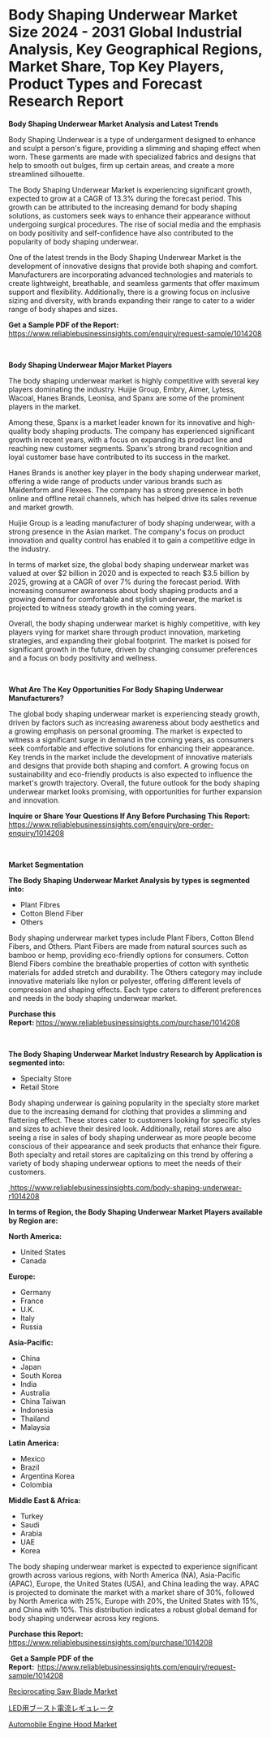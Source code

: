 <p><h1>Body Shaping Underwear Market Size 2024 - 2031 Global Industrial Analysis, Key Geographical Regions, Market Share, Top Key Players, Product Types and Forecast Research Report</h1></p><p><strong>Body Shaping Underwear Market Analysis and Latest Trends</strong></p>
<p><p>Body Shaping Underwear is a type of undergarment designed to enhance and sculpt a person's figure, providing a slimming and shaping effect when worn. These garments are made with specialized fabrics and designs that help to smooth out bulges, firm up certain areas, and create a more streamlined silhouette.</p><p>The Body Shaping Underwear Market is experiencing significant growth, expected to grow at a CAGR of 13.3% during the forecast period. This growth can be attributed to the increasing demand for body shaping solutions, as customers seek ways to enhance their appearance without undergoing surgical procedures. The rise of social media and the emphasis on body positivity and self-confidence have also contributed to the popularity of body shaping underwear.</p><p>One of the latest trends in the Body Shaping Underwear Market is the development of innovative designs that provide both shaping and comfort. Manufacturers are incorporating advanced technologies and materials to create lightweight, breathable, and seamless garments that offer maximum support and flexibility. Additionally, there is a growing focus on inclusive sizing and diversity, with brands expanding their range to cater to a wider range of body shapes and sizes.</p></p>
<p><strong>Get a Sample PDF of the Report:&nbsp;</strong> <a href="https://www.reliablebusinessinsights.com/enquiry/request-sample/1014208">https://www.reliablebusinessinsights.com/enquiry/request-sample/1014208</a></p>
<p>&nbsp;</p>
<p><strong>Body Shaping Underwear Major Market Players</strong></p>
<p><p>The body shaping underwear market is highly competitive with several key players dominating the industry. Huijie Group, Embry, Aimer, Lytess, Wacoal, Hanes Brands, Leonisa, and Spanx are some of the prominent players in the market.</p><p>Among these, Spanx is a market leader known for its innovative and high-quality body shaping products. The company has experienced significant growth in recent years, with a focus on expanding its product line and reaching new customer segments. Spanx's strong brand recognition and loyal customer base have contributed to its success in the market.</p><p>Hanes Brands is another key player in the body shaping underwear market, offering a wide range of products under various brands such as Maidenform and Flexees. The company has a strong presence in both online and offline retail channels, which has helped drive its sales revenue and market growth.</p><p>Huijie Group is a leading manufacturer of body shaping underwear, with a strong presence in the Asian market. The company's focus on product innovation and quality control has enabled it to gain a competitive edge in the industry.</p><p>In terms of market size, the global body shaping underwear market was valued at over $2 billion in 2020 and is expected to reach $3.5 billion by 2025, growing at a CAGR of over 7% during the forecast period. With increasing consumer awareness about body shaping products and a growing demand for comfortable and stylish underwear, the market is projected to witness steady growth in the coming years.</p><p>Overall, the body shaping underwear market is highly competitive, with key players vying for market share through product innovation, marketing strategies, and expanding their global footprint. The market is poised for significant growth in the future, driven by changing consumer preferences and a focus on body positivity and wellness.</p></p>
<p>&nbsp;</p>
<p><strong>What Are The Key Opportunities For Body Shaping Underwear Manufacturers?</strong></p>
<p><p>The global body shaping underwear market is experiencing steady growth, driven by factors such as increasing awareness about body aesthetics and a growing emphasis on personal grooming. The market is expected to witness a significant surge in demand in the coming years, as consumers seek comfortable and effective solutions for enhancing their appearance. Key trends in the market include the development of innovative materials and designs that provide both shaping and comfort. A growing focus on sustainability and eco-friendly products is also expected to influence the market's growth trajectory. Overall, the future outlook for the body shaping underwear market looks promising, with opportunities for further expansion and innovation.</p></p>
<p><strong>Inquire or Share Your Questions If Any Before Purchasing This Report:</strong> <a href="https://www.reliablebusinessinsights.com/enquiry/pre-order-enquiry/1014208">https://www.reliablebusinessinsights.com/enquiry/pre-order-enquiry/1014208</a></p>
<p>&nbsp;</p>
<p><strong>Market Segmentation</strong></p>
<p><strong>The Body Shaping Underwear Market Analysis by types is segmented into:</strong></p>
<p><ul><li>Plant Fibres</li><li>Cotton Blend Fiber</li><li>Others</li></ul></p>
<p><p>Body shaping underwear market types include Plant Fibers, Cotton Blend Fibers, and Others. Plant Fibers are made from natural sources such as bamboo or hemp, providing eco-friendly options for consumers. Cotton Blend Fibers combine the breathable properties of cotton with synthetic materials for added stretch and durability. The Others category may include innovative materials like nylon or polyester, offering different levels of compression and shaping effects. Each type caters to different preferences and needs in the body shaping underwear market.</p></p>
<p><strong>Purchase this Report:&nbsp;</strong><a href="https://www.reliablebusinessinsights.com/purchase/1014208">https://www.reliablebusinessinsights.com/purchase/1014208</a></p>
<p>&nbsp;</p>
<p><strong>The Body Shaping Underwear Market Industry Research by Application is segmented into:</strong></p>
<p><ul><li>Specialty Store</li><li>Retail Store</li></ul></p>
<p><p>Body shaping underwear is gaining popularity in the specialty store market due to the increasing demand for clothing that provides a slimming and flattering effect. These stores cater to customers looking for specific styles and sizes to achieve their desired look. Additionally, retail stores are also seeing a rise in sales of body shaping underwear as more people become conscious of their appearance and seek products that enhance their figure. Both specialty and retail stores are capitalizing on this trend by offering a variety of body shaping underwear options to meet the needs of their customers.</p></p>
<p><a href="https://www.reliablebusinessinsights.com/body-shaping-underwear-r1014208">&nbsp;https://www.reliablebusinessinsights.com/body-shaping-underwear-r1014208</a></p>
<p><strong>In terms of Region, the Body Shaping Underwear Market Players available by Region are:</strong></p>
<p>
    <p> <strong> North America: </strong>
        <ul>
            <li>United States</li>
            <li>Canada</li>
        </ul>
        </p> 
    <p> <strong> Europe: </strong>
        <ul>
            <li>Germany</li>
            <li>France</li>
            <li>U.K.</li>
            <li>Italy</li>
            <li>Russia</li>
        </ul>
        </p> 
    <p> <strong> Asia-Pacific: </strong>
        <ul>
            <li>China</li>
            <li>Japan</li>
            <li>South Korea</li>
            <li>India</li>
            <li>Australia</li>
            <li>China Taiwan</li>
            <li>Indonesia</li>
            <li>Thailand</li>
            <li>Malaysia</li>
        </ul>
        </p> 
    <p> <strong> Latin America: </strong>
        <ul>
            <li>Mexico</li>
            <li>Brazil</li>
            <li>Argentina Korea</li>
            <li>Colombia</li>
        </ul>
        </p> 
    <p> <strong> Middle East & Africa: </strong>
        <ul>
            <li>Turkey</li>
            <li>Saudi</li>
            <li>Arabia</li>
            <li>UAE</li>
            <li>Korea</li>
        </ul>
    </p>
    </p>
<p><p>The body shaping underwear market is expected to experience significant growth across various regions, with North America (NA), Asia-Pacific (APAC), Europe, the United States (USA), and China leading the way. APAC is projected to dominate the market with a market share of 30%, followed by North America with 25%, Europe with 20%, the United States with 15%, and China with 10%. This distribution indicates a robust global demand for body shaping underwear across key regions.</p></p>
<p><strong>Purchase this Report: </strong><a href="https://www.reliablebusinessinsights.com/purchase/1014208">https://www.reliablebusinessinsights.com/purchase/1014208</a></p>
<p>&nbsp;<strong>Get a Sample PDF of the Report:&nbsp;&nbsp;</strong><a href="https://www.reliablebusinessinsights.com/enquiry/request-sample/1014208">https://www.reliablebusinessinsights.com/enquiry/request-sample/1014208</a></p>
<p><strong></strong></p>
<p><p><a href="https://www.linkedin.com/pulse/reciprocating-saw-blade-market-size-growing-cagr-157-report-tnfyf">Reciprocating Saw Blade Market</a></p><p><a href="https://github.com/TysonKub/Market-Research-Report-List-1/blob/main/1244815172673.md">LED用ブースト電流レギュレータ</a></p><p><a href="https://www.linkedin.com/pulse/automobile-engine-hood-market-trends-detailed-study-its-awwrf">Automobile Engine Hood Market</a></p></p>